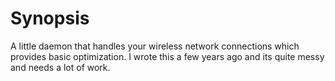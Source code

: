 # Synopsis

A little daemon that handles your wireless network connections which provides basic optimization. I wrote this a few years ago and its quite messy and needs a lot of work.



